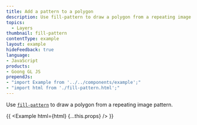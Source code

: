 ```yaml
---
title: Add a pattern to a polygon
description: Use fill-pattern to draw a polygon from a repeating image pattern.
topics:
  - Layers
thumbnail: fill-pattern
contentType: example
layout: example
hideFeedback: true
language:
- JavaScript
products:
- Goong GL JS
prependJs:
- "import Example from '../../components/example';"
- "import html from './fill-pattern.html';"
---
```


Use [`fill-pattern`](/docs/style-spec/layers/#paint-fill-fill-pattern) to draw a polygon from a repeating image pattern.

{{ <Example html={html} {...this.props} /> }}
